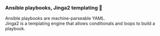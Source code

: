 ### Ansible playbooks, Jinga2 templating 👋

Ansible playbooks are machine-parseable YAML.  
Jinga2 is a templating engine that allows conditionals and loops to build a playbook.

<imc src="/sdncoder/sdncoder/missle.png"/>

<!--
**sdncoder/sdncoder** is a ✨ _special_ ✨ repository because its `README.md` (this file) appears on your GitHub profile.

are some ideas to get you started:

- 🔭 I’m currently working on ...
- 🌱 I’m currently learning ...
- 👯 I’m looking to collaborate on ...
- 🤔 I’m looking for help with ...
- 💬 Ask me about ...
- 📫 How to reach me: ...
- 😄 Pronouns: ...
- ⚡ Fun fact: ...
-->
